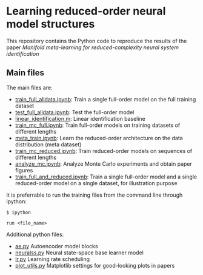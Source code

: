 # Learning reduced-order neural model structures

This repository contains the Python code to reproduce the results of the paper *Manifold meta-learning for reduced-complexity neural system identification*


## Main files

The main files are:

* [train_full_alldata.ipynb](train_full_alldata.ipynb): Train a single full-order model on the full training dataset
* [test_full_alldata.ipynb](test_full_alldata.ipynb): Test the full-order model
* [linear_identification.m](linear_identification.m): Linear identification baseline
* [train_mc_full.ipynb](train_mc_full.ipynb): Train full-order models on training datasets of different lengths
* [meta_train.ipynb](meta_train.ipynb): Learn the reduced-order architecture on the data distribution (meta dataset)
* [train_mc_reduced.ipynb](train_mc_reduced.ipynb): Train reduced-order models on sequences of different lengths
* [analyze_mc.ipynb](analyze_mc.ipynb): Analyze Monte Carlo experiments and obtain paper figures
* [train_full_and_reduced.ipynb](train_full_and_reduced.ipynb): Train a single full-order model and a single reduced-order model on a single dataset, for illustration purpose

It is preferrable to run the training files from the command line through ipython:

``
$ ipython 
``

``
run <file_name>
``

Additional python files:

* [ae.py](ae.py) Autoencoder model blocks
* [neuralss.py](neuralss.py) Neural state-space base learner model
* [lr.py](lr.py) Learning rate scheduling
* [plot_utils.py](plot_utils.py) Matplotlib settings for good-looking plots in papers

